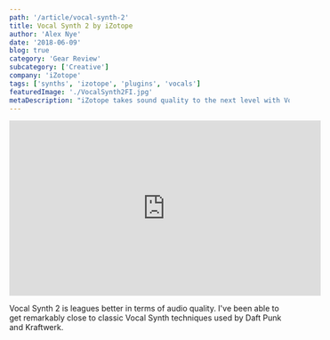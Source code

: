 ```yaml
---
path: '/article/vocal-synth-2'
title: Vocal Synth 2 by iZotope
author: 'Alex Nye'
date: '2018-06-09'
blog: true
category: 'Gear Review'
subcategory: ['Creative']
company: 'iZotope'
tags: ['synths', 'izotope', 'plugins', 'vocals']
featuredImage: './VocalSynth2FI.jpg' 
metaDescription: "iZotope takes sound quality to the next level with Vocal Synth 2. This demo and review shows the new sounds and features in the new version of iZotope's instant hit plugin."
---
```


<iframe width="560" height="315" src="https://www.youtube.com/embed/sN-ftVq9owU" frameborder="0" allow="autoplay; encrypted-media" allowfullscreen></iframe>

Vocal Synth 2 is leagues better in terms of audio quality. I've been able to get remarkably close to classic Vocal Synth techniques used by Daft Punk and Kraftwerk.
